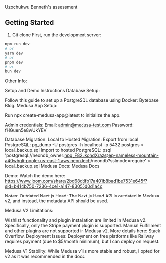 Uzochukwu Benneth's assessment

## Getting Started

1. Git clone
   First, run the development server:

```bash
npm run dev
# or
yarn dev
# or
pnpm dev
# or
bun dev
```

Other Info:

Setup and Demo Instructions
Database Setup:

Follow this guide to set up a PostgreSQL database using Docker: Bytebase Blog.
Medusa App Setup:

Run npx create-medusa-app@latest to initialize the app.

Admin credentials:
Email: admin@medusa-test.com
Password: fHGuen5e8wUkYEV

Database Migration:
Local to Hosted Migration:
Export from local PostgreSQL:
pg_dump -U postgres -h localhost -p 5432 postgres > local_backup.sql
Import to hosted PostgreSQL:
psql 'postgresql://neondb_owner:npg_F82ukohdXraz@ep-nameless-mountain-a40whqli-pooler.us-east-1.aws.neon.tech/neondb?sslmode=require' < local_backup.sql
Medusa Docs: Medusa Docs

Demo:
Watch the demo here: https://www.loom.com/share/2bd68ddfb17a401b8bad1be7531e645f?sid=b414b750-7236-4ce1-a147-83055d0d1a4c

Notes:
Outdated Next.js Head:
The Next.js Head API is outdated in Medusa v2, and instead, the metadata API should be used.

Medusa V2 Limitations:

Wishlist functionality and plugin installation are limited in Medusa v2. Specifically, only the Stripe payment plugin is supported.
Manual Fulfillment and other plugins are not supported in Medusa v2. More details here: Stack Overflow.
Deployment Issues:
Deployment on free platforms like Railway requires payment (due to $5/month minimum), but I can deploy on request.

Medusa V1 Stability:
While Medusa v1 is more stable and robust, I opted for v2 as it was recommended in the docs.
